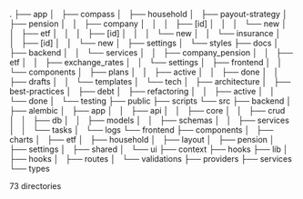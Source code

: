 .
├── app
│   ├── compass
│   ├── household
│   ├── payout-strategy
│   ├── pension
│   │   ├── company
│   │   │   ├── [id]
│   │   │   └── new
│   │   ├── etf
│   │   │   ├── [id]
│   │   │   └── new
│   │   └── insurance
│   │       ├── [id]
│   │       └── new
│   ├── settings
│   └── styles
├── docs
│   ├── backend
│   │   └── services
│   │       ├── company_pension
│   │       ├── etf
│   │       ├── exchange_rates
│   │       └── settings
│   ├── frontend
│   │   └── components
│   ├── plans
│   │   ├── active
│   │   ├── done
│   │   ├── drafts
│   │   └── templates
│   └── tech
│       ├── architecture
│       ├── best-practices
│       ├── debt
│       ├── refactoring
│       │   ├── active
│       │   └── done
│       └── testing
├── public
├── scripts
└── src
    ├── backend
    │   ├── alembic
    │   ├── app
    │   │   ├── api
    │   │   ├── core
    │   │   ├── crud
    │   │   ├── db
    │   │   ├── models
    │   │   ├── schemas
    │   │   ├── services
    │   │   └── tasks
    │   └── logs
    └── frontend
        ├── components
        │   ├── charts
        │   ├── etf
        │   ├── household
        │   ├── layout
        │   ├── pension
        │   ├── settings
        │   ├── shared
        │   └── ui
        ├── context
        ├── hooks
        ├── lib
        │   ├── hooks
        │   ├── routes
        │   └── validations
        ├── providers
        ├── services
        └── types

73 directories
